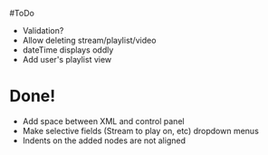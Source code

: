 #ToDo

* Validation?
* Allow deleting stream/playlist/video
* dateTime displays oddly
* Add user's playlist view

# Done!
* Add space between XML and control panel
* Make selective fields (Stream to play on, etc) dropdown menus
* Indents on the added nodes are not aligned
